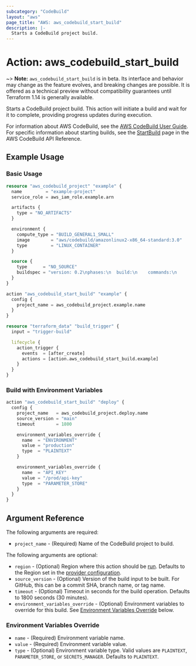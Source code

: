 ```yaml
---
subcategory: "CodeBuild"
layout: "aws"
page_title: "AWS: aws_codebuild_start_build"
description: |-
  Starts a CodeBuild project build.
---
```


# Action: aws_codebuild_start_build

~> **Note:** `aws_codebuild_start_build` is in beta. Its interface and behavior may change as the feature evolves, and breaking changes are possible. It is offered as a technical preview without compatibility guarantees until Terraform 1.14 is generally available.

Starts a CodeBuild project build. This action will initiate a build and wait for it to complete, providing progress updates during execution.

For information about AWS CodeBuild, see the [AWS CodeBuild User Guide](https://docs.aws.amazon.com/codebuild/latest/userguide/). For specific information about starting builds, see the [StartBuild](https://docs.aws.amazon.com/codebuild/latest/APIReference/API_StartBuild.html) page in the AWS CodeBuild API Reference.

## Example Usage

### Basic Usage

```terraform
resource "aws_codebuild_project" "example" {
  name         = "example-project"
  service_role = aws_iam_role.example.arn

  artifacts {
    type = "NO_ARTIFACTS"
  }

  environment {
    compute_type = "BUILD_GENERAL1_SMALL"
    image        = "aws/codebuild/amazonlinux2-x86_64-standard:3.0"
    type         = "LINUX_CONTAINER"
  }

  source {
    type      = "NO_SOURCE"
    buildspec = "version: 0.2\nphases:\n  build:\n    commands:\n      - echo 'Hello World'"
  }
}

action "aws_codebuild_start_build" "example" {
  config {
    project_name = aws_codebuild_project.example.name
  }
}

resource "terraform_data" "build_trigger" {
  input = "trigger-build"

  lifecycle {
    action_trigger {
      events  = [after_create]
      actions = [action.aws_codebuild_start_build.example]
    }
  }
}
```

### Build with Environment Variables

```terraform
action "aws_codebuild_start_build" "deploy" {
  config {
    project_name   = aws_codebuild_project.deploy.name
    source_version = "main"
    timeout        = 1800

    environment_variables_override {
      name  = "ENVIRONMENT"
      value = "production"
      type  = "PLAINTEXT"
    }

    environment_variables_override {
      name  = "API_KEY"
      value = "/prod/api-key"
      type  = "PARAMETER_STORE"
    }
  }
}
```

## Argument Reference

The following arguments are required:

* `project_name` - (Required) Name of the CodeBuild project to build.

The following arguments are optional:

* `region` - (Optional) Region where this action should be [run](https://docs.aws.amazon.com/general/latest/gr/rande.html#regional-endpoints). Defaults to the Region set in the [provider configuration](https://registry.terraform.io/providers/hashicorp/aws/latest/docs#aws-configuration-reference).
* `source_version` - (Optional) Version of the build input to be built. For GitHub, this can be a commit SHA, branch name, or tag name.
* `timeout` - (Optional) Timeout in seconds for the build operation. Defaults to 1800 seconds (30 minutes).
* `environment_variables_override` - (Optional) Environment variables to override for this build. See [Environment Variables Override](#environment-variables-override) below.

### Environment Variables Override

* `name` - (Required) Environment variable name.
* `value` - (Required) Environment variable value.
* `type` - (Optional) Environment variable type. Valid values are `PLAINTEXT`, `PARAMETER_STORE`, or `SECRETS_MANAGER`. Defaults to `PLAINTEXT`.

